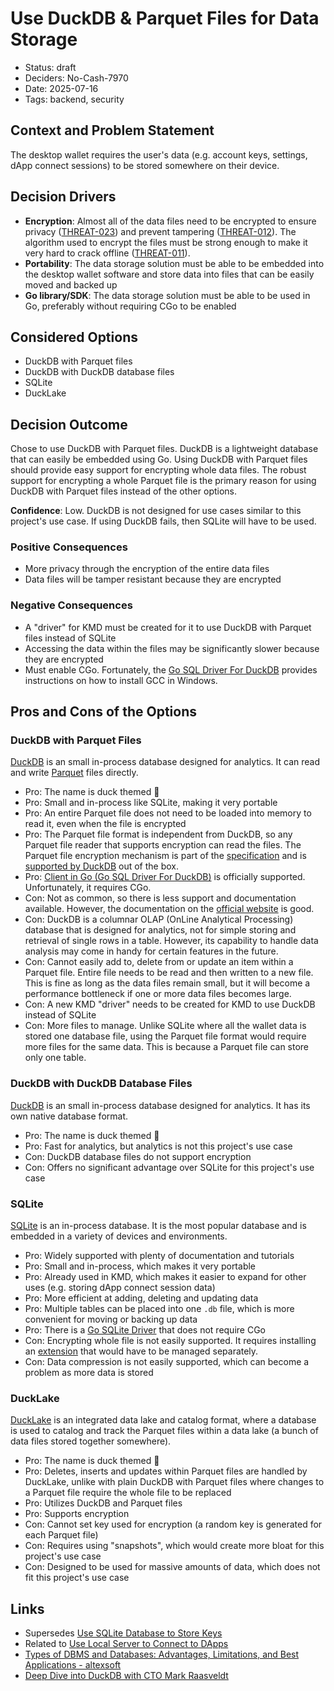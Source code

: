 # Use DuckDB & Parquet Files for Data Storage

- Status: draft
- Deciders: No-Cash-7970
- Date: 2025-07-16
- Tags: backend, security

## Context and Problem Statement

The desktop wallet requires the user's data (e.g. account keys, settings, dApp connect sessions) to be stored somewhere on their device.

## Decision Drivers

- **Encryption**: Almost all of the data files need to be encrypted to ensure privacy ([THREAT-023](../threat-model/01-threats.md#threat-023-exposure-of-sensitive-or-secret-data-within-desktop-wallet-files)) and prevent tampering ([THREAT-012](../threat-model/01-threats.md#threat-012-modifying-security-settings-in-configuration-files)). The algorithm used to encrypt the files must be strong enough to make it very hard to crack offline ([THREAT-011](../threat-model/01-threats.md#threat-011-cracking-encryption-on-wallet-files-offline)).
- **Portability**: The data storage solution must be able to be embedded into the desktop wallet software and store data into files that can be easily moved and backed up
- **Go library/SDK**: The data storage solution must be able to be used in Go, preferably without requiring CGo to be enabled

## Considered Options

- DuckDB with Parquet files
- DuckDB with DuckDB database files
- SQLite
- DuckLake

## Decision Outcome

Chose to use DuckDB with Parquet files. DuckDB is a lightweight database that can easily be embedded using Go. Using DuckDB with Parquet files should provide easy support for encrypting whole data files. The robust support for encrypting a whole Parquet file is the primary reason for using DuckDB with Parquet files instead of the other options.

**Confidence**: Low. DuckDB is not designed for use cases similar to this project's use case. If using DuckDB fails, then SQLite will have to be used.

### Positive Consequences

- More privacy through the encryption of the entire data files
- Data files will be tamper resistant because they are encrypted

### Negative Consequences

- A "driver" for KMD must be created for it to use DuckDB with Parquet files instead of SQLite
- Accessing the data within the files may be significantly slower because they are encrypted
- Must enable CGo. Fortunately, the [Go SQL Driver For DuckDB](https://github.com/marcboeker/go-duckdb) provides instructions on how to install GCC in Windows.

## Pros and Cons of the Options

### DuckDB with Parquet Files

[DuckDB](https://duckdb.org/) is an small in-process database designed for analytics. It can read and write [Parquet](https://duckdb.org/docs/stable/data/parquet/overview) files directly.

- Pro: The name is duck themed 🦆
- Pro: Small and in-process like SQLite, making it very portable
- Pro: An entire Parquet file does not need to be loaded into memory to read it, even when the file is encrypted
- Pro: The Parquet file format is independent from DuckDB, so any Parquet file reader that supports encryption can read the files. The Parquet file encryption mechanism is part of the [specification](https://github.com/apache/parquet-format/blob/master/Encryption.md) and is [supported by DuckDB](https://duckdb.org/docs/stable/data/parquet/encryption) out of the box.
- Pro: [Client in Go (Go SQL Driver For DuckDB)](https://github.com/marcboeker/go-duckdb) is officially supported. Unfortunately, it requires CGo.
- Con: Not as common, so there is less support and documentation available. However, the documentation on the [official website](https://duckdb.org/docs/stable/) is good.
- Con: DuckDB is a columnar OLAP (OnLine Analytical Processing) database that is designed for analytics, not for simple storing and retrieval of single rows in a table. However, its capability to handle data analysis may come in handy for certain features in the future.
- Con: Cannot easily add to, delete from or update an item within a Parquet file. Entire file needs to be read and then written to a new file. This is fine as long as the data files remain small, but it will become a performance bottleneck if one or more data files becomes large.
- Con: A new KMD "driver" needs to be created for KMD to use DuckDB instead of SQLite
- Con: More files to manage. Unlike SQLite where all the wallet data is stored one database file, using the Parquet file format would require more files for the same data. This is because a Parquet file can store only one table.

### DuckDB with DuckDB Database Files

[DuckDB](https://duckdb.org/) is an small in-process database designed for analytics. It has its own native database format.

- Pro: The name is duck themed 🦆
- Pro: Fast for analytics, but analytics is not this project's use case
- Con: DuckDB database files do not support encryption
- Con: Offers no significant advantage over SQLite for this project's use case

### SQLite

[SQLite](https://sqlite.org/index.html) is an in-process database. It is the most popular database and is embedded in a variety of devices and environments.

- Pro: Widely supported with plenty of documentation and tutorials
- Pro: Small and in-process, which makes it very portable
- Pro: Already used in KMD, which makes it easier to expand for other uses (e.g. storing dApp connect session data)
- Pro: More efficient at adding, deleting and updating data
- Pro: Multiple tables can be placed into one `.db` file, which is more convenient for moving or backing up data
- Pro: There is a [Go SQLite Driver](https://pkg.go.dev/modernc.org/sqlite) that does not require CGo
- Con: Encrypting whole file is not easily supported. It requires installing an [extension](https://github.com/utelle/SQLite3MultipleCiphers) that would have to be managed separately.
- Con: Data compression is not easily supported, which can become a problem as more data is stored

### DuckLake

[DuckLake](https://ducklake.select/) is an integrated data lake and catalog format, where a database is used to catalog and track the Parquet files within a data lake (a bunch of data files stored together somewhere).

- Pro: The name is duck themed 🦆
- Pro: Deletes, inserts and updates within Parquet files are handled by DuckLake, unlike with plain DuckDB with Parquet files where changes to a Parquet file require the whole file to be replaced
- Pro: Utilizes DuckDB and Parquet files
- Pro: Supports encryption
- Con: Cannot set key used for encryption (a random key is generated for each Parquet file)
- Con: Requires using "snapshots", which would create more bloat for this project's use case
- Con: Designed to be used for massive amounts of data, which does not fit this project's use case

## Links

- Supersedes [Use SQLite Database to Store Keys](20240103-use-sqlite-database-to-store-keys.md)
- Related to [Use Local Server to Connect to DApps](20240102-use-local-server-to-connect-to-dapps.md)
- [Types of DBMS and Databases: Advantages, Limitations, and Best Applications - altexsoft](https://www.altexsoft.com/blog/databases-database-management-systems/)
- [Deep Dive into DuckDB with CTO Mark Raasveldt](https://www.youtube.com/watch?v=f9QlkXW4H9A)
